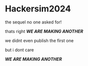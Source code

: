 # Hackersim2024
the sequel no one asked for!

thats right ***WE ARE MAKING ANOTHER***

we didnt even publish the first one

but i dont care

***WE ARE MAKING ANOTHER***
